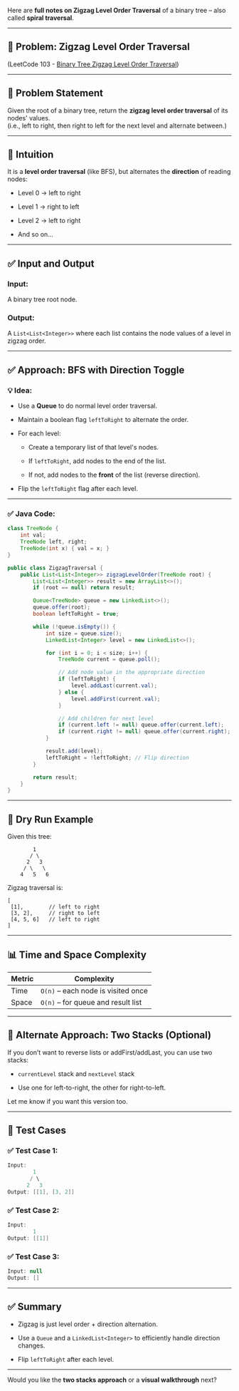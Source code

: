 Here are **full notes on Zigzag Level Order Traversal** of a binary tree – also called **spiral traversal**.

---

## 🌳 Problem: Zigzag Level Order Traversal

(LeetCode 103 - [Binary Tree Zigzag Level Order Traversal](https://leetcode.com/problems/binary-tree-zigzag-level-order-traversal/))

---

## 🧾 Problem Statement

Given the root of a binary tree, return the **zigzag level order traversal** of its nodes' values.  
(i.e., left to right, then right to left for the next level and alternate between.)

---

## 🧠 Intuition

It is a **level order traversal** (like BFS), but alternates the **direction** of reading nodes:

- Level 0 → left to right
    
- Level 1 → right to left
    
- Level 2 → left to right
    
- And so on...
    

---

## ✅ Input and Output

### Input:

A binary tree root node.

### Output:

A `List<List<Integer>>` where each list contains the node values of a level in zigzag order.

---

## ✅ Approach: BFS with Direction Toggle

### 💡 Idea:

- Use a **Queue** to do normal level order traversal.
    
- Maintain a boolean flag `leftToRight` to alternate the order.
    
- For each level:
    
    - Create a temporary list of that level's nodes.
        
    - If `leftToRight`, add nodes to the end of the list.
        
    - If not, add nodes to the **front** of the list (reverse direction).
        
- Flip the `leftToRight` flag after each level.
    

---

### ✅ Java Code:

```java
class TreeNode {
    int val;
    TreeNode left, right;
    TreeNode(int x) { val = x; }
}

public class ZigzagTraversal {
    public List<List<Integer>> zigzagLevelOrder(TreeNode root) {
        List<List<Integer>> result = new ArrayList<>();
        if (root == null) return result;

        Queue<TreeNode> queue = new LinkedList<>();
        queue.offer(root);
        boolean leftToRight = true;

        while (!queue.isEmpty()) {
            int size = queue.size();
            LinkedList<Integer> level = new LinkedList<>();

            for (int i = 0; i < size; i++) {
                TreeNode current = queue.poll();

                // Add node value in the appropriate direction
                if (leftToRight) {
                    level.addLast(current.val);
                } else {
                    level.addFirst(current.val);
                }

                // Add children for next level
                if (current.left != null) queue.offer(current.left);
                if (current.right != null) queue.offer(current.right);
            }

            result.add(level);
            leftToRight = !leftToRight; // Flip direction
        }

        return result;
    }
}
```

---

## 🔁 Dry Run Example

Given this tree:

```
        1
       / \
      2   3
     / \   \
    4   5   6
```

Zigzag traversal is:

```
[
 [1],        // left to right
 [3, 2],     // right to left
 [4, 5, 6]   // left to right
]
```

---

## 📊 Time and Space Complexity

|Metric|Complexity|
|---|---|
|Time|`O(n)` – each node is visited once|
|Space|`O(n)` – for queue and result list|

---

## 🧠 Alternate Approach: Two Stacks (Optional)

If you don’t want to reverse lists or addFirst/addLast, you can use two stacks:

- `currentLevel` stack and `nextLevel` stack
    
- Use one for left-to-right, the other for right-to-left.
    

Let me know if you want this version too.

---

## 🧪 Test Cases

### ✅ Test Case 1:

```java
Input:
        1
       / \
      2   3
Output: [[1], [3, 2]]
```

### ✅ Test Case 2:

```java
Input:
        1
Output: [[1]]
```

### ✅ Test Case 3:

```java
Input: null
Output: []
```

---

## ✅ Summary

- Zigzag is just level order + direction alternation.
    
- Use a `Queue` and a `LinkedList<Integer>` to efficiently handle direction changes.
    
- Flip `leftToRight` after each level.
    

---

Would you like the **two stacks approach** or a **visual walkthrough** next?